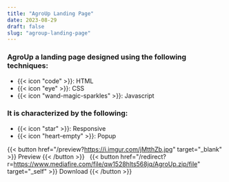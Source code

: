 ```yaml
---
title: "AgroUp Landing Page"
date: 2023-08-29
draft: false
slug: "agroup-landing-page"
---
```

### __AgroUp__ a __landing page__ designed using the following techniques:
- {{< icon "code" >}}: HTML
- {{< icon "eye" >}}: CSS
- {{< icon "wand-magic-sparkles" >}}: Javascript  

### It is characterized by the following:
- {{< icon "star" >}}: Responsive
- {{< icon "heart-empty" >}}:  Popup

<!--adsense-->

{{< button href="/preview?https://i.imgur.com/jMtthZb.jpg" target="_blank" >}}
Preview
{{< /button >}} &nbsp; {{< button href="/redirect?r=https://www.mediafire.com/file/qw1528hlts568jq/AgroUp.zip/file" target="_self" >}}
Download
{{< /button >}}